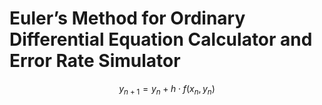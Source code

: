 # Euler’s Method for Ordinary Differential Equation Calculator and Error Rate Simulator

$$
y_{n+1} = y_n + h \cdot f(x_n, y_n)
$$